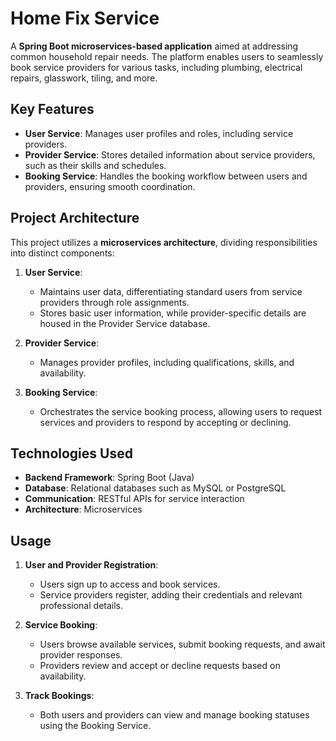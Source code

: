 # Home Fix Service

A **Spring Boot microservices-based application** aimed at addressing common household repair needs. The platform
enables users to seamlessly book service providers for various tasks, including plumbing, electrical repairs, glasswork,
tiling, and more.

## Key Features

- **User Service**: Manages user profiles and roles, including service providers.
- **Provider Service**: Stores detailed information about service providers, such as their skills and schedules.
- **Booking Service**: Handles the booking workflow between users and providers, ensuring smooth coordination.

## Project Architecture

This project utilizes a **microservices architecture**, dividing responsibilities into distinct components:

1. **User Service**:
    - Maintains user data, differentiating standard users from service providers through role assignments.
    - Stores basic user information, while provider-specific details are housed in the Provider Service database.

2. **Provider Service**:
    - Manages provider profiles, including qualifications, skills, and availability.

3. **Booking Service**:
    - Orchestrates the service booking process, allowing users to request services and providers to respond by accepting
      or declining.

## Technologies Used

- **Backend Framework**: Spring Boot (Java)
- **Database**: Relational databases such as MySQL or PostgreSQL
- **Communication**: RESTful APIs for service interaction
- **Architecture**: Microservices

## Usage

1. **User and Provider Registration**:
    - Users sign up to access and book services.
    - Service providers register, adding their credentials and relevant professional details.

2. **Service Booking**:
    - Users browse available services, submit booking requests, and await provider responses.
    - Providers review and accept or decline requests based on availability.

3. **Track Bookings**:
    - Both users and providers can view and manage booking statuses using the Booking Service.

 
 